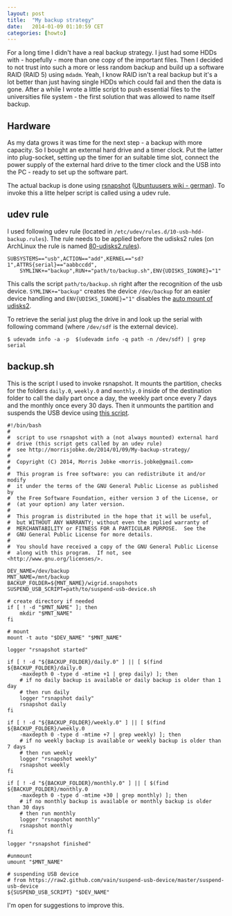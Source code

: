 ```yaml
---
layout: post
title:  "My backup strategy"
date:   2014-01-09 01:10:59 CET
categories: [howto]
---
```


For a long time I didn't have a real backup strategy. I just had some HDDs
with - hopefully - more than one copy of the important files. Then I decided
to not trust into such a more or less random backup and build up a software
RAID (RAID 5) using `mdadm`. Yeah, I know RAID isn't a real backup but it's a
lot better than just having single HDDs which could fail and then the data is
gone. After a while I wrote a little script to push essential files to the
universities file system - the first solution that was allowed to name itself
backup.

## Hardware

As my data grows it was time for the next step - a backup with more capacity.
So I bought an external hard drive and a timer clock. Put the latter into
plug-socket, setting up the timer for an suitable time slot, connect the power
supply of the external hard drive to the timer clock and the USB into the PC -
ready to set up the software part.

The actual backup is done using [rsnapshot][] ([Ubuntuusers wiki - german][]).
To invoke this a litte helper script is called using a udev rule.

## udev rule

I used following udev rule (located in `/etc/udev/rules.d/10-usb-hdd-backup.rules`).
The rule needs to be applied before the udisks2 rules (on ArchLinux the rule is
named [80-udisks2.rules][]).

	SUBSYSTEMS=="usb",ACTION=="add",KERNEL=="sd?1",ATTRS{serial}=="aabbccdd",
		SYMLINK+="backup",RUN+="path/to/backup.sh",ENV{UDISKS_IGNORE}="1"

This calls the script `path/to/backup.sh` right after the recognition of the
usb device. `SYMLINK+="backup"` creates the device `/dev/backup` for an easier
device handling and `ENV{UDISKS_IGNORE}="1"` disables the [auto mount of
udisks2][].

To retrieve the serial just plug the drive in and look up the serial with
following command (where `/dev/sdf` is the external device).

	$ udevadm info -a -p  $(udevadm info -q path -n /dev/sdf) | grep serial

## backup.sh

This is the script I used to invoke rsnapshot. It mounts the partition, checks
for the folders `daily.0`, `weekly.0` and `monthly.0` inside of the
destination folder to call the daily part once a day, the weekly part once
every 7 days and the monthly once every 30 days. Then it unmounts the
partition and suspends the USB device using [this script][].

	#!/bin/bash
	#
	#  script to use rsnapshot with a (not always mounted) external hard
	#  drive (this script gets called by an udev rule)
	#  see http://morrisjobke.de/2014/01/09/My-backup-strategy/
	#
	#  Copyright (C) 2014, Morris Jobke <morris.jobke@gmail.com>
	#
	#  This program is free software: you can redistribute it and/or modify
	#  it under the terms of the GNU General Public License as published by
	#  the Free Software Foundation, either version 3 of the License, or
	#  (at your option) any later version.
	#
	#  This program is distributed in the hope that it will be useful,
	#  but WITHOUT ANY WARRANTY; without even the implied warranty of
	#  MERCHANTABILITY or FITNESS FOR A PARTICULAR PURPOSE.  See the
	#  GNU General Public License for more details.
	#
	#  You should have received a copy of the GNU General Public License
	#  along with this program.  If not, see <http://www.gnu.org/licenses/>.

	DEV_NAME=/dev/backup
	MNT_NAME=/mnt/backup
	BACKUP_FOLDER=${MNT_NAME}/wigrid.snapshots
	SUSPEND_USB_SCRIPT=path/to/suspend-usb-device.sh

	# create directory if needed
	if [ ! -d "$MNT_NAME" ]; then
		mkdir "$MNT_NAME"
	fi

	# mount
	mount -t auto "$DEV_NAME" "$MNT_NAME"

	logger "rsnapshot started"

	if [ ! -d "${BACKUP_FOLDER}/daily.0" ] || [ $(find ${BACKUP_FOLDER}/daily.0
		-maxdepth 0 -type d -mtime +1 | grep daily) ]; then
		# if no daily backup is available or daily backup is older than 1 day
		# then run daily
		logger "rsnapshot daily"
		rsnapshot daily
	fi

	if [ ! -d "${BACKUP_FOLDER}/weekly.0" ] || [ $(find ${BACKUP_FOLDER}/weekly.0
		-maxdepth 0 -type d -mtime +7 | grep weekly) ]; then
		# if no weekly backup is available or weekly backup is older than 7 days
		# then run weekly
		logger "rsnapshot weekly"
		rsnapshot weekly
	fi

	if [ ! -d "${BACKUP_FOLDER}/monthly.0" ] || [ $(find ${BACKUP_FOLDER}/monthly.0
		-maxdepth 0 -type d -mtime +30 | grep monthly) ]; then
		# if no monthly backup is available or monthly backup is older than 30 days
		# then run monthly
		logger "rsnapshot monthly"
		rsnapshot monthly
	fi

	logger "rsnapshot finished"

	#unmount
	umount "$MNT_NAME"

	# suspending USB device
	# from https://raw2.github.com/vain/suspend-usb-device/master/suspend-usb-device
	${SUSPEND_USB_SCRIPT} "$DEV_NAME"

I'm open for suggestions to improve this.

[auto mount of udisks2]: https://bbs.archlinux.org/viewtopic.php?pid=1157811#p1157811
[80-udisks2.rules]: https://www.archlinux.org/packages/extra/x86_64/udisks2/
[this script]: https://github.com/vain/suspend-usb-device/blob/master/suspend-usb-device
[rsnapshot]: http://www.rsnapshot.org/
[Ubuntuusers wiki - german]: http://wiki.ubuntuusers.de/rsnapshot